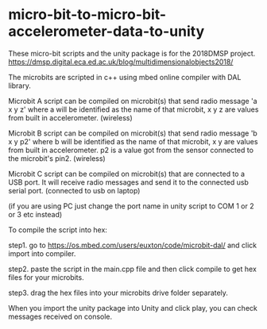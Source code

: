 # micro-bit-to-micro-bit-accelerometer-data-to-unity
These micro-bit scripts and the unity package is for the 2018DMSP project. 
https://dmsp.digital.eca.ed.ac.uk/blog/multidimensionalobjects2018/

The microbits are scripted in c++ using mbed online compiler with DAL library.

Microbit A script can be compiled on microbit(s) that send radio message 'a x y z' where a will be identified as the name of that microbit, x y z are values from built in accelerometer. (wireless)

Microbit B script can be compiled on microbit(s) that send radio message 'b x y p2' where b will be identified as the name of that microbit, x y are values from built in accelerometer. p2 is a value got from the sensor connected to the microbit's pin2. (wireless)

Microbit C script can be compiled on microbit(s) that are connected to a USB port. It will receive radio messages and send it to the connected usb serial port. (connected to usb on laptop)

(if you are using PC just change the port name in unity script to COM 1 or 2 or 3 etc instead)


To compile the script into hex:

step1. go to https://os.mbed.com/users/euxton/code/microbit-dal/ and click import into compiler.

step2. paste the script in the main.cpp file and then click compile to get hex files for your microbits.

step3. drag the hex files into your microbits drive folder separately.

When you import the unity package into Unity and click play, you can check messages received on console.


